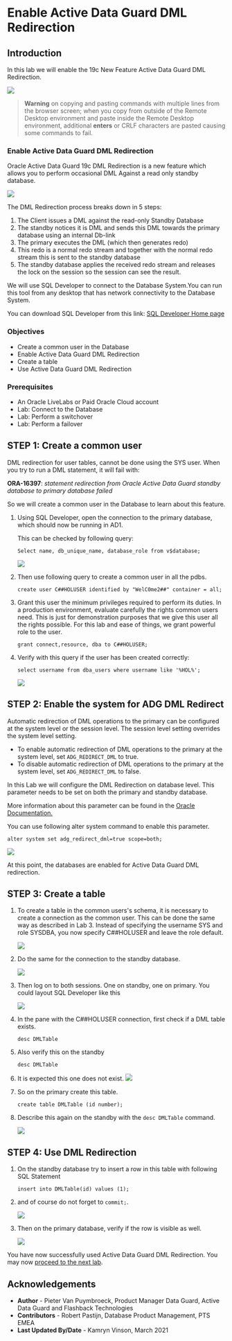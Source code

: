 # Enable Active Data Guard DML Redirection

## Introduction
In this lab we will enable the 19c New Feature Active Data Guard DML Redirection.

![](./images/adg-redirect-5305796.gif)


> **Warning** on copying and pasting commands with multiple lines from the browser screen; when you copy from outside of the Remote Desktop environment and paste inside the Remote Desktop environment, additional **enters** or CRLF characters are pasted causing some commands to fail. 


### Enable Active Data Guard DML Redirection

Oracle Active Data Guard 19c DML Redirection is a new feature which allows you to perform occasional DML Against a read only standby database. 

![](./images/dml-redirect.jpeg)

The DML Redirection process breaks down in 5 steps:

1. The Client issues a DML against the read-only Standby Database
2. The standby notices it is DML and sends this DML towards the primary database using an internal Db-link
3. The primary executes the DML (which then generates redo)
4. This redo is a normal redo stream and together with the normal redo stream this is sent to the standby database
5. The standby database applies the received redo stream and releases the lock on the session so the session can see the result.

We will use SQL Developer to connect to the Database System.You can run this tool from any desktop that has network connectivity to the Database System.

You can download SQL Developer from this link: [SQL Developer Home page](https://www.oracle.com/be/database/technologies/appdev/sqldeveloper-landing.html) 

### Objectives
- Create a common user in the Database
- Enable Active Data Guard DML Redirection
- Create a table
- Use Active Data Guard DML Redirection

### Prerequisites
- An Oracle LiveLabs or Paid Oracle Cloud account
- Lab: Connect to the Database
- Lab: Perform a switchover
- Lab: Perform a failover

## **STEP 1**: Create a common user

DML redirection for user tables, cannot be done using the SYS user. 
When you try to run a DML statement, it will fail with:  

**ORA-16397**: *statement redirection from Oracle Active Data Guard standby database to primary database failed*

So we will create a common user in the Database to learn about this feature. 

1. Using SQL Developer, open the connection to the primary database, which should now be running in AD1.

    This can be checked by following query:

    ````
    Select name, db_unique_name, database_role from v$database;
    ````
    ![](./images/DML01.png)

2. Then use following query to create a common user in all the pdbs. 

    ````
    create user C##HOLUSER identified by "WelC0me2##" container = all;
    ````

3. Grant this user the minimum privileges required to perform its duties. In a production environment, evaluate carefully the rights common users need. This is just for demonstration purposes that we give this user all the rights possible. For this lab and ease of things, we grant powerful role to the user.

    ````
    grant connect,resource, dba to C##HOLUSER;
    ````

4. Verify with this query if the user has been created correctly:

    ````
    select username from dba_users where username like '%HOL%';
    ````
    ![](./images/DML02.png)



## **STEP 2**: Enable the system for ADG DML Redirect

Automatic redirection of DML operations to the primary can be configured at the system level or the session level. The session level setting overrides the system level setting.

* To enable automatic redirection of DML operations to the primary at the system level, set `ADG_REDIRECT_DML` to true.
* To disable automatic redirection of DML operations to the primary at the system level, set `ADG_REDIRECT_DML` to false.

In this Lab we will configure the DML Redirection on database level.
This parameter needs to be set on both the primary and standby database.

More information about this parameter can be found in the [Oracle Documentation.](https://docs.oracle.com/en/database/oracle/oracle-database/19/refrn/ADG_REDIRECT_DML.html#GUID-AC98F026-33BE-41FE-8F2F-EFA296723AD8)

You can use following alter system command to enable this parameter.

````
alter system set adg_redirect_dml=true scope=both;
````
![](./images/DML03.png)

At this point, the databases are enabled for Active Data Guard DML redirection.


## **STEP 3**: Create a table

1. To create a table in the common users's schema, it is necessary to create a connection as the common user. This can be done the same way as described in Lab 3. Instead of specifying the username SYS and role SYSDBA, you now specify C##HOLUSER and leave the role default. 

    ![](./images/DML04.png)

2. Do the same for the connection to the standby database.

    ![](./images/DML05.png)

3. Then log on to both sessions. One on standby, one on primary. 
    You could layout SQL Developer like this

    ![](./images/DML06.png)

4. In the pane with the C##HOLUSER connection, first check if a DML table exists.

    ````
    desc DMLTable
    ````

5. Also verify this on the standby

    ````
    desc DMLTable
    ````

6. It is expected this one does not exist. 
    ![](./images/DML07.png)

7. So on the primary create this table. 

    ````
    create table DMLTable (id number);
    ````

8. Describe this again on the standby with the `desc DMLTable` command.

    ![](./images/DML08.png)


## **STEP 4**: Use DML Redirection

1. On the standby database try to insert a row in this table with following SQL Statement

    ````
    insert into DMLTable(id) values (1);
    ````

2. and of course do not forget to `commit;`.

    ![](./images/DML09.png)

3. Then on the primary database, verify if the row is visible as well.

    ![](./images/DML10.png)


You have now successfully used Active Data Guard DML Redirection. You may now [proceed to the next lab](#next).

## Acknowledgements

- **Author** - Pieter Van Puymbroeck, Product Manager Data Guard, Active Data Guard and Flashback Technologies
- **Contributors** - Robert Pastijn, Database Product Management, PTS EMEA
- **Last Updated By/Date** -  Kamryn Vinson, March 2021